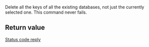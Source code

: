 

Delete all the keys of all the existing databases, not just the currently selected one. This command never fails.

## Return value

[Status code reply][1]



[1]: /p/redis/wiki/ReplyTypes
